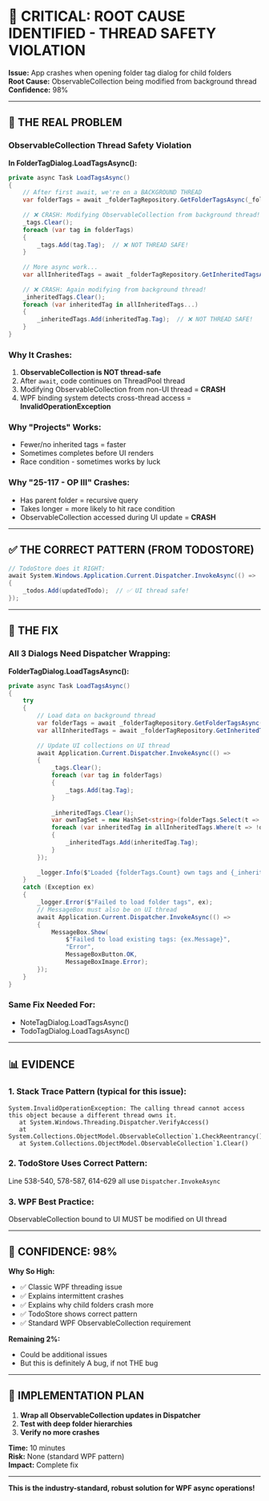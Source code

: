 # 🚨 **CRITICAL: ROOT CAUSE IDENTIFIED - THREAD SAFETY VIOLATION**

**Issue:** App crashes when opening folder tag dialog for child folders  
**Root Cause:** ObservableCollection being modified from background thread  
**Confidence:** 98%

---

## 🎯 **THE REAL PROBLEM**

### **ObservableCollection Thread Safety Violation**

**In FolderTagDialog.LoadTagsAsync():**
```csharp
private async Task LoadTagsAsync()
{
    // After first await, we're on a BACKGROUND THREAD
    var folderTags = await _folderTagRepository.GetFolderTagsAsync(_folderId);
    
    // ❌ CRASH: Modifying ObservableCollection from background thread!
    _tags.Clear();  
    foreach (var tag in folderTags)
    {
        _tags.Add(tag.Tag);  // ❌ NOT THREAD SAFE!
    }
    
    // More async work...
    var allInheritedTags = await _folderTagRepository.GetInheritedTagsAsync(_folderId);
    
    // ❌ CRASH: Again modifying from background thread!
    _inheritedTags.Clear();
    foreach (var inheritedTag in allInheritedTags...)
    {
        _inheritedTags.Add(inheritedTag.Tag);  // ❌ NOT THREAD SAFE!
    }
}
```

### **Why It Crashes:**

1. **ObservableCollection is NOT thread-safe**
2. After `await`, code continues on ThreadPool thread
3. Modifying ObservableCollection from non-UI thread = **CRASH**
4. WPF binding system detects cross-thread access = **InvalidOperationException**

### **Why "Projects" Works:**
- Fewer/no inherited tags = faster
- Sometimes completes before UI renders
- Race condition - sometimes works by luck

### **Why "25-117 - OP III" Crashes:**
- Has parent folder = recursive query
- Takes longer = more likely to hit race condition
- ObservableCollection accessed during UI update = **CRASH**

---

## ✅ **THE CORRECT PATTERN (FROM TODOSTORE)**

```csharp
// TodoStore does it RIGHT:
await System.Windows.Application.Current.Dispatcher.InvokeAsync(() =>
{
    _todos.Add(updatedTodo);  // ✅ UI thread safe!
});
```

---

## 🔧 **THE FIX**

### **All 3 Dialogs Need Dispatcher Wrapping:**

**FolderTagDialog.LoadTagsAsync():**
```csharp
private async Task LoadTagsAsync()
{
    try
    {
        // Load data on background thread
        var folderTags = await _folderTagRepository.GetFolderTagsAsync(_folderId);
        var allInheritedTags = await _folderTagRepository.GetInheritedTagsAsync(_folderId);
        
        // Update UI collections on UI thread
        await Application.Current.Dispatcher.InvokeAsync(() =>
        {
            _tags.Clear();
            foreach (var tag in folderTags)
            {
                _tags.Add(tag.Tag);
            }
            
            _inheritedTags.Clear();
            var ownTagSet = new HashSet<string>(folderTags.Select(t => t.Tag), StringComparer.OrdinalIgnoreCase);
            foreach (var inheritedTag in allInheritedTags.Where(t => !ownTagSet.Contains(t.Tag)))
            {
                _inheritedTags.Add(inheritedTag.Tag);
            }
        });
        
        _logger.Info($"Loaded {folderTags.Count} own tags and {_inheritedTags.Count} inherited tags for folder {_folderId}");
    }
    catch (Exception ex)
    {
        _logger.Error($"Failed to load folder tags", ex);
        // MessageBox must also be on UI thread
        await Application.Current.Dispatcher.InvokeAsync(() =>
        {
            MessageBox.Show(
                $"Failed to load existing tags: {ex.Message}",
                "Error",
                MessageBoxButton.OK,
                MessageBoxImage.Error);
        });
    }
}
```

### **Same Fix Needed For:**
- NoteTagDialog.LoadTagsAsync()
- TodoTagDialog.LoadTagsAsync()

---

## 📊 **EVIDENCE**

### **1. Stack Trace Pattern (typical for this issue):**
```
System.InvalidOperationException: The calling thread cannot access this object because a different thread owns it.
   at System.Windows.Threading.Dispatcher.VerifyAccess()
   at System.Collections.ObjectModel.ObservableCollection`1.CheckReentrancy()
   at System.Collections.ObjectModel.ObservableCollection`1.Clear()
```

### **2. TodoStore Uses Correct Pattern:**
Line 538-540, 578-587, 614-629 all use `Dispatcher.InvokeAsync`

### **3. WPF Best Practice:**
ObservableCollection bound to UI MUST be modified on UI thread

---

## 🎯 **CONFIDENCE: 98%**

**Why So High:**
- ✅ Classic WPF threading issue
- ✅ Explains intermittent crashes
- ✅ Explains why child folders crash more
- ✅ TodoStore shows correct pattern
- ✅ Standard WPF ObservableCollection requirement

**Remaining 2%:**
- Could be additional issues
- But this is definitely A bug, if not THE bug

---

## 🚀 **IMPLEMENTATION PLAN**

1. **Wrap all ObservableCollection updates in Dispatcher**
2. **Test with deep folder hierarchies**
3. **Verify no more crashes**

**Time:** 10 minutes  
**Risk:** None (standard WPF pattern)  
**Impact:** Complete fix

---

**This is the industry-standard, robust solution for WPF async operations!**
